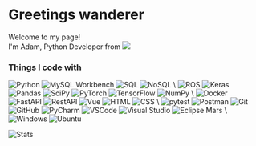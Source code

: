 <h1>Greetings wanderer</h1>

<p>Welcome to my page! </br> I'm Adam, Python Developer from <img src="https://img.shields.io/badge/EU-003399.svg?style=flat&logo=european-union&logoColor=white" /><b></b></p>
<h3>Things I code with</h3>
<p> 
  <img alt="Python" src="https://img.shields.io/badge/Python-14354C?style=for-the-badge&logo=python&logoColor=white"/> 

  <img alt="MySQL Workbench" src="https://img.shields.io/badge/MySQL_Workbench-%2300A3E0.svg?style=flat&logo=mysql&logoColor=white"/>  
  <img alt="SQL" src="https://img.shields.io/badge/SQL-Database-blue?style=for-the-badge&logo=mysql&logoColor=white"/>
  <img alt="NoSQL" src="https://img.shields.io/badge/NoSQL-316192?style=for-the-badge&logo=nosql&logoColor=white"/> \

  <img alt="ROS" src="https://img.shields.io/badge/ROS-%236C4F7C.svg?style=flat&logo=robot&logoColor=white"/> 

  <img alt="Keras" src="https://img.shields.io/badge/Keras-%23D00000.svg?style=flat&logo=keras&logoColor=white"/> 
  <img alt="Pandas" src="https://img.shields.io/badge/pandas-%23150458.svg?style=flat&logo=pandas&logoColor=white"/> 
  <img alt="SciPy" src="https://img.shields.io/badge/SciPy-%230C55A5.svg?style=flat&logo=scipy&logoColor=%white"/> 
  <img alt="PyTorch" src="https://img.shields.io/badge/PyTorch-%23EE4C2C.svg?style=flat&logo=pytorch&logoColor=white"/> 
  <img alt="TensorFlow" src="https://img.shields.io/badge/TensorFlow-%23FF6F00.svg?style=flat&logo=tensorflow&logoColor=white"/> 
  <img alt="NumPy" src="https://img.shields.io/badge/NumPy-%23013243.svg?style=flat&logo=numpy&logoColor=white"/> \

  <img alt="Docker" src="https://img.shields.io/badge/docker-%230db7ed.svg?style=for-the-badge&logo=docker&logoColor=white"/> 
  
  <img alt="FastAPI" src="https://img.shields.io/badge/FastAPI-005571?style=for-the-badge&logo=fastapi"/> 
  <img alt="RestAPI" src="https://img.shields.io/badge/RestAPI-02569B.svg?style=flat&logo=rest&logoColor=white"/> 
  <img alt="Vue" src="https://img.shields.io/badge/Vue-4FC08D.svg?style=flat&logo=vue.js&logoColor=white"/> 
  <img alt="HTML" src="https://img.shields.io/badge/HTML-%23E34F26.svg?style=flat&logo=html5&logoColor=white"/> 
  <img alt="CSS" src="https://img.shields.io/badge/CSS-%231572B6.svg?style=flat&logo=css3&logoColor=white"/> \
  
  <img alt="pytest" src="https://img.shields.io/badge/pytest-%230A9EDC.svg?style=flat&logo=pytest&logoColor=white"/>
  <img alt="Postman" src="https://img.shields.io/badge/Postman-FF6C37.svg?style=flat&logo=postman&logoColor=white"/> 
  
  <img alt="Git" src="https://img.shields.io/badge/GIT-E44C30?style=for-the-badge&logo=git&logoColor=white"/>
  <img alt="GitHub" src="https://img.shields.io/badge/github-%23121011.svg?style=for-the-badge&logo=github&logoColor=white"/> 
  
  <img alt="PyCharm" src="https://img.shields.io/badge/PyCharm-000000.svg?&style=for-the-badge&logo=PyCharm&logoColor=white"/>
  <img alt="VSCode" src="https://img.shields.io/badge/Visual_Studio_Code-0078d7.svg?style=flat&logo=visual-studio-code&logoColor=white"/>
  <img alt="Visual Studio" src="https://img.shields.io/badge/Visual_Studio-5C2D91.svg?style=flat&logo=visual-studio&logoColor=white"/>
  <img alt="Eclipse Mars" src="https://img.shields.io/badge/Eclipse_Mars-2C2255.svg?style=flat&logo=eclipse&logoColor=white"/> \

  <img alt="Windows" src="https://img.shields.io/badge/Windows-0078D6?style=for-the-badge&logo=windows&logoColor=white"/>
  <img alt="Ubuntu" src="https://img.shields.io/badge/Ubuntu-%23E95420.svg?style=flat&logo=ubuntu&logoColor=white"/> 
</p>

<p>
  <img alt="Stats" src="https://github-readme-stats.vercel.app/api/top-langs/?username=Adam-Rix&theme=vue-dark&langs_count=6&layout=compact&bg_color=292D3E&title_color=FAD000&text_color=FFFFFF"/>
</p>
